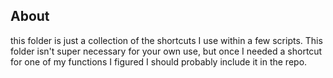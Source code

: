 ## About
this folder is just a collection of the shortcuts I use within a few scripts. This folder isn't super necessary for your own use, but once I needed a shortcut for one of my functions I figured I should probably include it in the repo.
